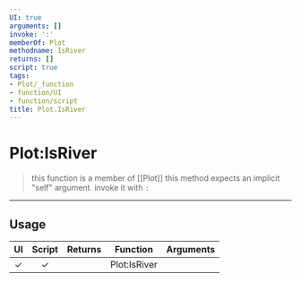 ```yaml
---
UI: true
arguments: []
invoke: ':'
memberOf: Plot
methodname: IsRiver
returns: []
script: true
tags:
- Plot/_function
- function/UI
- function/script
title: Plot.IsRiver
---
```

# Plot:IsRiver
> this function is a member of [[Plot]]
> this method expects an implicit "self" argument. invoke it with `:`
-----
## Usage
|  UI | Script | Returns | Function | Arguments |
|:---:|:------:|-------:|:--------:|:---------|
|✓|✓||Plot:IsRiver||
